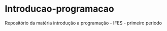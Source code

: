 # Introducao-programacao
 Repositório da matéria introdução a programação - IFES - primeiro periodo

